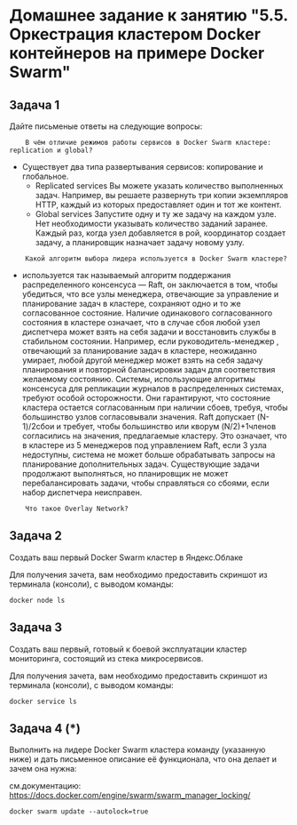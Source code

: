# Домашнее задание к занятию "5.5. Оркестрация кластером Docker контейнеров на примере Docker Swarm"

## Задача 1

Дайте письменые ответы на следующие вопросы:

```
    В чём отличие режимов работы сервисов в Docker Swarm кластере: replication и global?
```
- Существует два типа развертывания сервисов: копирование и глобальное.
   - Replicated services
    Вы можете указать количество выполненных задач. Например, вы решаете развернуть три копии экземпляров HTTP, каждый из которых предоставляет один и тот же контент.
   - Global services
    Запустите одну и ту же задачу на каждом узле. Нет необходимости указывать количество заданий заранее. Каждый раз, когда узел добавляется в рой, координатор создает задачу, а планировщик назначает задачу новому узлу.
```
    Какой алгоритм выбора лидера используется в Docker Swarm кластере?
```
- используется так называемый алгоритм поддержания распределенного консенсуса — Raft, он заключается в том, чтобы убедиться, что все узлы менеджера, отвечающие за управление и планирование задач в кластере, сохраняют одно и то же согласованное состояние.
Наличие одинакового согласованного состояния в кластере означает, что в случае сбоя любой узел диспетчера может взять на себя задачи и восстановить службы в стабильном состоянии. Например, если руководитель-менеджер , отвечающий за планирование задач в кластере, неожиданно умирает, любой другой менеджер может взять на себя задачу планирования и повторной балансировки задач для соответствия желаемому состоянию.
Системы, использующие алгоритмы консенсуса для репликации журналов в распределенных системах, требуют особой осторожности. Они гарантируют, что состояние кластера остается согласованным при наличии сбоев, требуя, чтобы большинство узлов согласовывали значения.
Raft допускает (N-1)/2сбои и требует, чтобы большинство или кворум (N/2)+1членов согласились на значения, предлагаемые кластеру. Это означает, что в кластере из 5 менеджеров под управлением Raft, если 3 узла недоступны, система не может больше обрабатывать запросы на планирование дополнительных задач. Существующие задачи продолжают выполняться, но планировщик не может перебалансировать задачи, чтобы справляться со сбоями, если набор диспетчера неисправен.
```
    Что такое Overlay Network?
```

## Задача 2

Создать ваш первый Docker Swarm кластер в Яндекс.Облаке

Для получения зачета, вам необходимо предоставить скриншот из терминала (консоли), с выводом команды:
```
docker node ls
```
## Задача 3

Создать ваш первый, готовый к боевой эксплуатации кластер мониторинга, состоящий из стека микросервисов.

Для получения зачета, вам необходимо предоставить скриншот из терминала (консоли), с выводом команды:
```
docker service ls
```
## Задача 4 (*)

Выполнить на лидере Docker Swarm кластера команду (указанную ниже) и дать письменное описание её функционала, что она делает и зачем она нужна:

см.документацию: https://docs.docker.com/engine/swarm/swarm_manager_locking/
```
docker swarm update --autolock=true
```